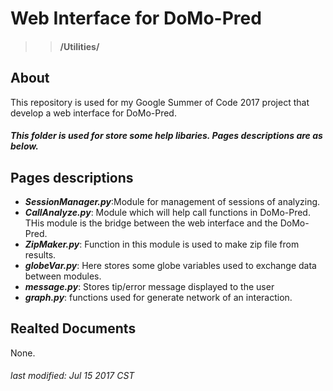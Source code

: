 # Web Interface for DoMo-Pred 
>> #### /Utilities/
## About

This repository is used for my Google Summer of Code 2017 project that develop a web interface for DoMo-Pred.


##### This folder is used for store some help libaries. Pages descriptions are as below.

## Pages descriptions
- **_SessionManager.py_**:Module for management of  sessions of analyzing.
- **_CallAnalyze.py_**: Module which will help call functions in DoMo-Pred. THis module is the bridge between the web interface and the DoMo-Pred. 
- **_ZipMaker.py_**: Function in this module is used to make zip file from results.
- **_globeVar.py_**: Here stores some globe variables used to exchange data between modules.
- **_message.py_**: Stores tip/error message displayed to the user
- **_graph.py_**: functions used for generate network of an interaction.

## Realted Documents

None.

###### last modified: Jul 15 2017 CST